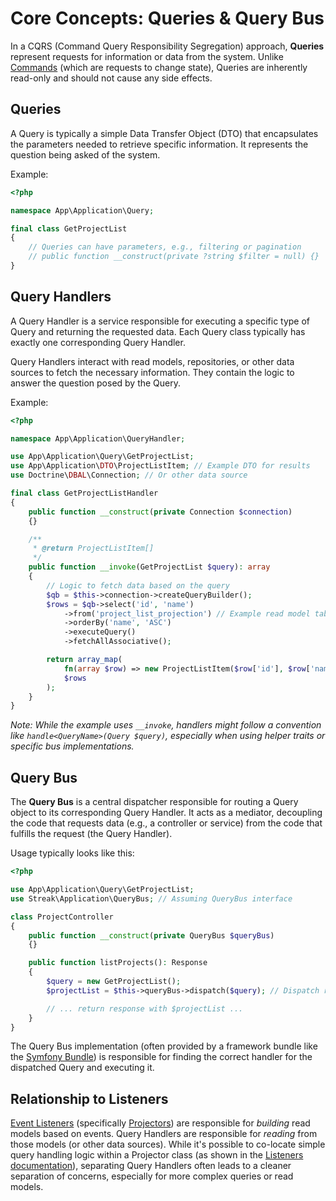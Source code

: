 # Core Concepts: Queries & Query Bus

In a CQRS (Command Query Responsibility Segregation) approach, **Queries** represent requests for information or data from the system. Unlike [Commands](./commands.md) (which are requests to change state), Queries are inherently read-only and should not cause any side effects.

## Queries

A Query is typically a simple Data Transfer Object (DTO) that encapsulates the parameters needed to retrieve specific information. It represents the question being asked of the system.

Example:
```php
<?php

namespace App\Application\Query;

final class GetProjectList
{
    // Queries can have parameters, e.g., filtering or pagination
    // public function __construct(private ?string $filter = null) {}
}
```

## Query Handlers

A Query Handler is a service responsible for executing a specific type of Query and returning the requested data. Each Query class typically has exactly one corresponding Query Handler.

Query Handlers interact with read models, repositories, or other data sources to fetch the necessary information. They contain the logic to answer the question posed by the Query.

Example:
```php
<?php

namespace App\Application\QueryHandler;

use App\Application\Query\GetProjectList;
use App\Application\DTO\ProjectListItem; // Example DTO for results
use Doctrine\DBAL\Connection; // Or other data source

final class GetProjectListHandler
{
    public function __construct(private Connection $connection)
    {}

    /**
     * @return ProjectListItem[]
     */
    public function __invoke(GetProjectList $query): array
    {
        // Logic to fetch data based on the query
        $qb = $this->connection->createQueryBuilder();
        $rows = $qb->select('id', 'name')
            ->from('project_list_projection') // Example read model table
            ->orderBy('name', 'ASC')
            ->executeQuery()
            ->fetchAllAssociative();

        return array_map(
            fn(array $row) => new ProjectListItem($row['id'], $row['name']),
            $rows
        );
    }
}
```
*Note: While the example uses `__invoke`, handlers might follow a convention like `handle<QueryName>(Query $query)`, especially when using helper traits or specific bus implementations.*

## Query Bus

The **Query Bus** is a central dispatcher responsible for routing a Query object to its corresponding Query Handler. It acts as a mediator, decoupling the code that requests data (e.g., a controller or service) from the code that fulfills the request (the Query Handler).

Usage typically looks like this:
```php
<?php

use App\Application\Query\GetProjectList;
use Streak\Application\QueryBus; // Assuming QueryBus interface

class ProjectController
{
    public function __construct(private QueryBus $queryBus)
    {}

    public function listProjects(): Response
    {
        $query = new GetProjectList();
        $projectList = $this->queryBus->dispatch($query); // Dispatch returns the result

        // ... return response with $projectList ...
    }
}
```

The Query Bus implementation (often provided by a framework bundle like the [Symfony Bundle](../symfony-bundle/)) is responsible for finding the correct handler for the dispatched Query and executing it.

## Relationship to Listeners

[Event Listeners](./listeners.md) (specifically [Projectors](./listeners.md#example-projector-with-query-handling)) are responsible for *building* read models based on events. Query Handlers are responsible for *reading* from those models (or other data sources). While it's possible to co-locate simple query handling logic within a Projector class (as shown in the [Listeners documentation](./listeners.md#listeners-as-query-handlers-projections)), separating Query Handlers often leads to a cleaner separation of concerns, especially for more complex queries or read models. 
